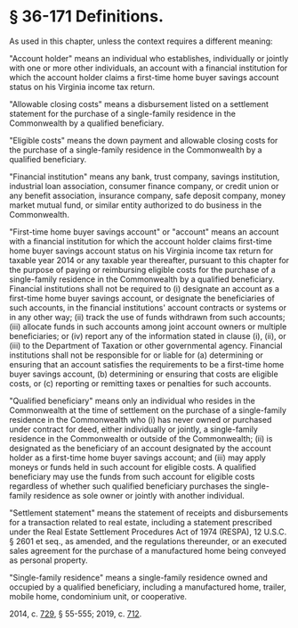# § 36-171 Definitions.

<p>As used in this chapter, unless the context requires a different meaning:</p><p>"Account holder" means an individual who establishes, individually or jointly with one or more other individuals, an account with a financial institution for which the account holder claims a first-time home buyer savings account status on his Virginia income tax return.</p><p>"Allowable closing costs" means a disbursement listed on a settlement statement for the purchase of a single-family residence in the Commonwealth by a qualified beneficiary.</p><p>"Eligible costs" means the down payment and allowable closing costs for the purchase of a single-family residence in the Commonwealth by a qualified beneficiary.</p><p>"Financial institution" means any bank, trust company, savings institution, industrial loan association, consumer finance company, or credit union or any benefit association, insurance company, safe deposit company, money market mutual fund, or similar entity authorized to do business in the Commonwealth.</p><p>"First-time home buyer savings account" or "account" means an account with a financial institution for which the account holder claims first-time home buyer savings account status on his Virginia income tax return for taxable year 2014 or any taxable year thereafter, pursuant to this chapter for the purpose of paying or reimbursing eligible costs for the purchase of a single-family residence in the Commonwealth by a qualified beneficiary. Financial institutions shall not be required to (i) designate an account as a first-time home buyer savings account, or designate the beneficiaries of such accounts, in the financial institutions' account contracts or systems or in any other way; (ii) track the use of funds withdrawn from such accounts; (iii) allocate funds in such accounts among joint account owners or multiple beneficiaries; or (iv) report any of the information stated in clause (i), (ii), or (iii) to the Department of Taxation or other governmental agency. Financial institutions shall not be responsible for or liable for (a) determining or ensuring that an account satisfies the requirements to be a first-time home buyer savings account, (b) determining or ensuring that costs are eligible costs, or (c) reporting or remitting taxes or penalties for such accounts.</p><p>"Qualified beneficiary" means only an individual who resides in the Commonwealth at the time of settlement on the purchase of a single-family residence in the Commonwealth who (i) has never owned or purchased under contract for deed, either individually or jointly, a single-family residence in the Commonwealth or outside of the Commonwealth; (ii) is designated as the beneficiary of an account designated by the account holder as a first-time home buyer savings account; and (iii) may apply moneys or funds held in such account for eligible costs. A qualified beneficiary may use the funds from such account for eligible costs regardless of whether such qualified beneficiary purchases the single-family residence as sole owner or jointly with another individual.</p><p>"Settlement statement" means the statement of receipts and disbursements for a transaction related to real estate, including a statement prescribed under the Real Estate Settlement Procedures Act of 1974 (RESPA), 12 U.S.C. § 2601 et seq., as amended, and the regulations thereunder, or an executed sales agreement for the purchase of a manufactured home being conveyed as personal property.</p><p>"Single-family residence" means a single-family residence owned and occupied by a qualified beneficiary, including a manufactured home, trailer, mobile home, condominium unit, or cooperative.</p><p>2014, c. <a href='http://lis.virginia.gov/cgi-bin/legp604.exe?141+ful+CHAP0729'>729</a>, § 55-555; 2019, c. <a href='http://lis.virginia.gov/cgi-bin/legp604.exe?191+ful+CHAP0712'>712</a>.</p>